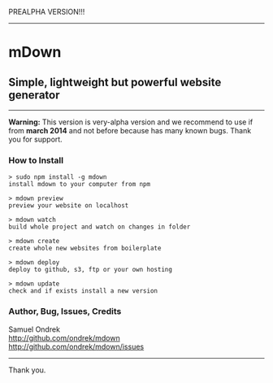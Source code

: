PREALPHA VERSION!!!

---

# mDown
## Simple, lightweight but powerful website generator 

---

**Warning:** This version is very-alpha version and we recommend to use if from **march 2014** and not before because has many known bugs. Thank you for support.

### How to Install

    > sudo npm install -g mdown
    install mdown to your computer from npm

    > mdown preview
    preview your website on localhost

    > mdown watch
    build whole project and watch on changes in folder

    > mdown create
    create whole new websites from boilerplate 

    > mdown deploy
    deploy to github, s3, ftp or your own hosting

    > mdown update
    check and if exists install a new version

### Author, Bug, Issues, Credits

Samuel Ondrek   
http://github.com/ondrek/mdown  
http://github.com/ondrek/mdown/issues

---

Thank you.